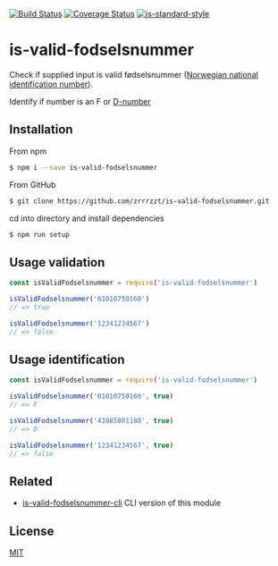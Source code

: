 [![Build Status](https://travis-ci.org/zrrrzzt/is-valid-fodselsnummer.svg?branch=master)](https://travis-ci.org/zrrrzzt/is-valid-fodselsnummer)
[![Coverage Status](https://coveralls.io/repos/zrrrzzt/is-valid-fodselsnummer/badge.svg?branch=master&service=github)](https://coveralls.io/github/zrrrzzt/is-valid-fodselsnummer?branch=master)
[![js-standard-style](https://img.shields.io/badge/code%20style-standard-brightgreen.svg?style=flat)](https://github.com/feross/standard)

# is-valid-fodselsnummer

Check if supplied input is valid fødselsnummer ([Norwegian national identification number](https://en.wikipedia.org/wiki/National_identification_number#Norway)).

Identify if number is an F or [D-number](https://no.wikipedia.org/wiki/F%C3%B8dselsnummer#D-nummer)

## Installation

From npm

```sh
$ npm i --save is-valid-fodselsnummer
```

From GitHub

```sh
$ git clone https://github.com/zrrrzzt/is-valid-fodselsnummer.git
```

cd into directory and install dependencies

```sh
$ npm run setup
```

## Usage validation

```javascript
const isValidFodselsnummer = require('is-valid-fodselsnummer')

isValidFodselsnummer('01010750160')
// => true

isValidFodselsnummer('12341234567')
// => false

```

## Usage identification

```javascript
const isValidFodselsnummer = require('is-valid-fodselsnummer')

isValidFodselsnummer('01010750160', true)
// => F

isValidFodselsnummer('41085801188', true)
// => D

isValidFodselsnummer('12341234567', true)
// => false

```


## Related

- [is-valid-fodselsnummer-cli](https://github.com/zrrrzzt/is-valid-fodselsnummer-cli) CLI version of this module

## License

[MIT](LICENSE)
